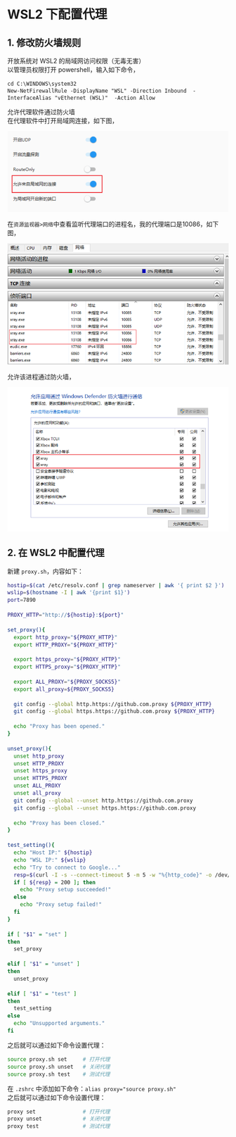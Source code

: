 # WSL2 下配置代理

## 1. 修改防火墙规则

开放系统对 WSL2 的局域网访问权限（无毒无害）  
以管理员权限打开 powershell，输入如下命令，

```
cd C:\WINDOWS\system32
New-NetFirewallRule -DisplayName "WSL" -Direction Inbound  -InterfaceAlias "vEthernet (WSL)"  -Action Allow
```

允许代理软件通过防火墙  
在代理软件中打开局域网连接，如下图，

  ![image1](Set-proxy-for-WSL2.assets/image1-17041021215011.png)

  在`资源监视器>网络`中查看监听代理端口的进程名，我的代理端口是10086，如下图，

  ![image2](Set-proxy-for-WSL2.assets/image2-17041021311302.png)

  允许该进程通过防火墙，

  ![image3](Set-proxy-for-WSL2.assets/image3.png)

## 2. 在 WSL2 中配置代理
新建 `proxy.sh`，内容如下：

```sh
hostip=$(cat /etc/resolv.conf | grep nameserver | awk '{ print $2 }')
wslip=$(hostname -I | awk '{print $1}')
port=7890
 
PROXY_HTTP="http://${hostip}:${port}"
 
set_proxy(){
  export http_proxy="${PROXY_HTTP}"
  export HTTP_PROXY="${PROXY_HTTP}"
 
  export https_proxy="${PROXY_HTTP}"
  export HTTPS_proxy="${PROXY_HTTP}"
 
  export ALL_PROXY="${PROXY_SOCKS5}"
  export all_proxy=${PROXY_SOCKS5}
 
  git config --global http.https://github.com.proxy ${PROXY_HTTP}
  git config --global https.https://github.com.proxy ${PROXY_HTTP}
 
  echo "Proxy has been opened."
}
 
unset_proxy(){
  unset http_proxy
  unset HTTP_PROXY
  unset https_proxy
  unset HTTPS_PROXY
  unset ALL_PROXY
  unset all_proxy
  git config --global --unset http.https://github.com.proxy
  git config --global --unset https.https://github.com.proxy
 
  echo "Proxy has been closed."
}
 
test_setting(){
  echo "Host IP:" ${hostip}
  echo "WSL IP:" ${wslip}
  echo "Try to connect to Google..."
  resp=$(curl -I -s --connect-timeout 5 -m 5 -w "%{http_code}" -o /dev/null www.google.com)
  if [ ${resp} = 200 ]; then
    echo "Proxy setup succeeded!"
  else
    echo "Proxy setup failed!"
  fi
}
 
if [ "$1" = "set" ]
then
  set_proxy
 
elif [ "$1" = "unset" ]
then
  unset_proxy
 
elif [ "$1" = "test" ]
then
  test_setting
else
  echo "Unsupported arguments."
fi
```

之后就可以通过如下命令设置代理：
```sh
source proxy.sh set     # 打开代理
source proxy.sh unset   # 关闭代理
source proxy.sh test    # 测试代理
```

在 `.zshrc` 中添加如下命令：`alias proxy="source proxy.sh"`  
之后就可以通过如下命令设置代理：

```sh
proxy set               # 打开代理
proxy unset             # 关闭代理
proxy test              # 测试代理
```